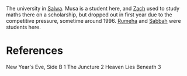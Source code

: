 The university in [Salwa](Salwa.md). Musa is a student here, and [Zach](../Person/Zach.md) used to study maths there on a scholarship, but dropped out in first year due to the competitive pressure, sometime around 1996. [Rumeha](../Person/Rumeha.md) and [Sabbah](../Person/Sabbah.md) were students here.

# References
New Year's Eve, Side B 1
The Juncture 2
Heaven Lies Beneath 3